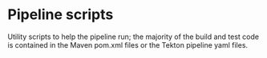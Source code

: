 # Pipeline scripts

Utility scripts to help the pipeline run; the majority of the build and test code is
contained in the Maven pom.xml files or the Tekton pipeline yaml files.
